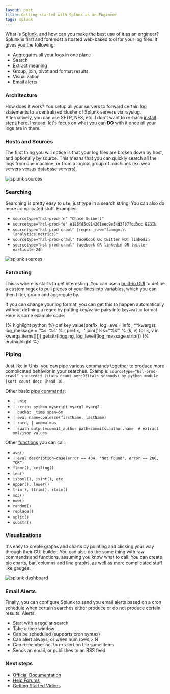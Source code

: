 ```yaml
---
layout: post
title: Getting started with Splunk as an Engineer
tags: splunk
---
```


What is [Splunk](http://www.splunk.com/), and how can you make the best use of it as an engineer? Splunk is first and foremost a hosted web-based tool for your log files. It gives you the following:

- Aggregates all your logs in one place
- Search
- Extract meaning
- Group, join, pivot and format results
- Visualization
- Email alerts


### Architecture

How does it work? You setup all your servers to forward certain log statements to a centralized cluster of Splunk servers via rsyslog. Alternatively, you can use SFTP, NFS, etc. I don't want to re-hash [install steps](http://chase-seibert.github.io/blog/2010/12/31/splunkrsyslogapacheubuntu-quickstart.html) here. Instead, let's focus on what you can **DO** with it once all your logs are in there.


### Hosts and Sources

The first thing you will notice is that your log files are broken down by host, and optionally by source. This means that you can quickly search all the logs from one machine, or from a logical group of machines (ex: web servers versus database servers).

![splunk sources](/blog/images/splunk2.png)


### Searching

Searching is pretty easy to use, just type in a search string! You can also do more complicated stuff. Examples:

- `sourcetype="hsl-prod-fe" "Chase Seibert"`
- `sourcetype="hsl-prod-fe" e186f85c914261eec9e54d3767fdd3cc BEGIN`
- `sourcetype="hsl-prod-crawl" |regex _raw="fanmgmt\.(analytics|metrics)"`
- `sourcetype="hsl-prod-crawl" facebook OR twitter NOT linkedin`
- `sourcetype="hsl-prod-crawl" facebook OR linkedin OR twitter earliest=-24h`

![splunk sources](/blog/images/splunk3.png)


### Extracting

This is where is starts to get interesting. You can use a [built-in GUI](http://docs.splunk.com/Documentation/Splunk/5.0.4/Knowledge/Addfieldsatsearchtime) to define a custom regex to pull pieces of your lines into variables, which you can then filter, group and aggregate by.

If you can change your log format, you can get this to happen automatically without defining a regex by putting key/value pairs into `key=value` format. Here is some example code:

{% highlight python %}
def key_value(prefix, log_level='info', **kwargs):
    log_message = '%s: %s' % (
        prefix, ' '.join(['%s="%s"' % (k, v) for k, v in kwargs.items()]))
    getattr(logging, log_level)(log_message.strip())
{% endhighlight %}


### Piping

Just like in Unix, you can pipe various commands together to produce more complicated behavior in your searches.  Example: `sourcetype="hsl-prod-crawl" succeeded |stats count perc95(task_seconds) by python_module |sort count desc |head 10`.

Other basic [pipe commands](http://docs.splunk.com/Documentation/Splunk/5.0.4/SearchReference/SearchCheatsheet):

- `| uniq`
- `| script python myscript myarg1 myarg2`
- `| bucket _time span=5m`
- `| eval name=coalesce(firstName, lastName)`
- `| rare, | anomalous`
- `| spath output=commit_author path=commits.author.name  # extract xml/json values`

Other [functions](http://docs.splunk.com/Documentation/Splunk/5.0.4/SearchReference/SearchCheatsheet) you can call:

- `avg()`
- `| eval description=case(error == 404, "Not found", error == 200, "OK")`
- `floor(), ceiling()`
- `len()`
- `isbool(), isint(), etc`
- `upper(), lower()`
- `trim(), ltrim(), rtrim()`
- `md5()`
- `now()`
- `random()`
- `replace()`
- `split()`
- `substr()`


### Visualizations

It's easy to create graphs and charts by pointing and clicking your way through their GUI builder. You can also do the same thing with raw commands and functions, assuming you know what to call. You can create pie charts, bar, columns and line graphs, as well as more complicated stuff like gauges.

![splunk dashboard](/blog/images/splunk1.png)


### Email Alerts

Finally, you can configure Splunk to send you email alerts based on a cron schedule when certain searches either produce or do not produce certain results. Alerts:

- Start with a regular search
- Take a time window
- Can be scheduled (supports cron syntax)
- Can alert always, or when num rows > N
- Can remember not to re-alert on the same items
- Sends an email, or publishes to an RSS feed


### Next steps

- [Official Documentation](http://docs.splunk.com/Documentation/Splunk)
- [Help Forums](http://answers.splunk.com/)
- [Getting Started Videos](http://www.splunk.com/view/education-videos)
